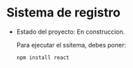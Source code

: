 <h1> Sistema de registro </h1>

- Estado del proyecto: En construccion.

  Para ejecutar el ssitema, debes  poner:

  ```npm install react``` 

